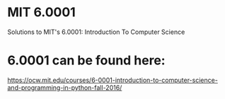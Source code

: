 # MIT 6.0001
Solutions to MIT's 6.0001: Introduction To Computer Science 

# 6.0001 can be found here: 
https://ocw.mit.edu/courses/6-0001-introduction-to-computer-science-and-programming-in-python-fall-2016/
